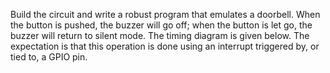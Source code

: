 Build the circuit and write a robust program that emulates a doorbell. When the button is
pushed, the buzzer will go off; when the button is let go, the buzzer will return to silent mode.
The timing diagram is given below. The expectation is that this operation is done using an
interrupt triggered by, or tied to, a GPIO pin.
